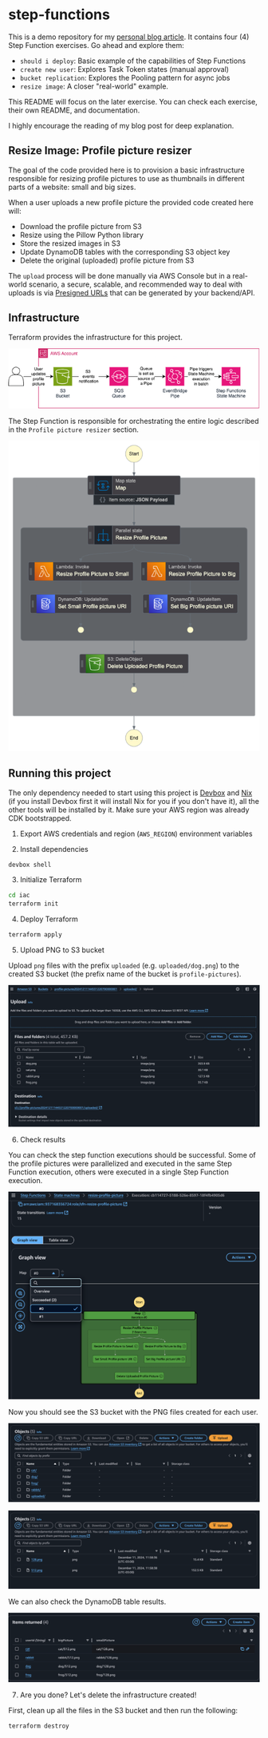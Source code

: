 # step-functions

This is a demo repository for my [personal blog article](https://felipetrindade.com/step-functions). It contains four (4) Step Function exercises. Go ahead and explore them:
- `should i deploy`: Basic example of the capabilities of Step Functions
- `create new user`: Explores Task Token states (manual approval)
- `bucket replication`: Explores the Pooling pattern for async jobs
- `resize image`: A closer "real-world" example.

This README will focus on the later exercise. You can check each exercise, their own README, and documentation.

I highly encourage the reading of my blog post for deep explanation.

## Resize Image: Profile picture resizer
The goal of the code provided here is to provision a basic infrastructure responsible for resizing profile pictures to use as thumbnails in different parts of a website: small and big sizes.

When a user uploads a new profile picture the provided code created here will:
- Download the profile picture from S3
- Resize using the Pillow Python library
- Store the resized images in S3
- Update DynamoDB tables with the corresponding S3 object key
- Delete the original (uploaded) profile picture from S3

The `upload` process will be done manually via AWS Console but in a real-world scenario, a secure, scalable, and recommended way to deal with uploads is via [Presigned URLs](https://docs.aws.amazon.com/AmazonS3/latest/userguide/PresignedUrlUploadObject.html) that can be generated by your backend/API.

## Infrastructure
Terraform provides the infrastructure for this project.

![Architecture](./docs/step-functions.drawio.png)

The Step Function is responsible for orchestrating the entire logic described in the `Profile picture resizer` section.

![State Machine Graph](./docs/graph.png)

## Running this project
The only dependency needed to start using this project is [Devbox](https://www.jetify.com/devbox) and [Nix](https://nixos.org/download/) (if you install Devbox first it will install Nix for you if you don't have it), all the other tools will be installed by it. Make sure your AWS region was already CDK bootstrapped.

1) Export AWS credentials and region (`AWS_REGION`) environment variables

2) Install dependencies

```sh
devbox shell
```

3) Initialize Terraform

```sh
cd iac
terraform init
```

4) Deploy Terraform

```sh
terraform apply
```

5) Upload PNG to S3 bucket

Upload `png` files with the prefix `uploaded` (e.g. `uploaded/dog.png`) to the created S3 bucket (the prefix name of the bucket is `profile-pictures`).

![Upload profile pictures to S3 bucket](./docs/upload-files.png)

6) Check results

You can check the step function executions should be successful. Some of the profile pictures were parallelized and executed in the same Step Function execution, others were executed in a single Step Function execution.

![Step Function Execution](./docs/sfn-execution.png)

Now you should see the S3 bucket with the PNG files created for each user.

![S3 Bucket execution](./docs/bucket-structure.png)

![S3 Bucket execution for specific user](./docs/bucket-structure-user.png)

We can also check the DynamoDB table results.

![DynamoDB Table Items](./docs/dynamodb-items.png)

7) Are you done? Let's delete the infrastructure created!

First, clean up all the files in the S3 bucket and then run the following:

```sh
terraform destroy
```